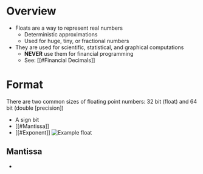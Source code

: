 # Overview
- Floats are a way to represent real numbers
	- Deterministic approximations
	- Used for huge, tiny, or fractional numbers
- They are used for scientific, statistical, and graphical computations
	- **NEVER** use them for financial programming
	- See: [[#Financial Decimals]]

# Format
There are two common sizes of floating point numbers: 32 bit (float) and 64 bit (double \[precision\])

- A sign bit
- [[#Mantissa]]
- [[#Exponent]]
![Example float](https://courses.physics.illinois.edu/cs357/sp2020/assets/img/figs/ieee_single.png)

## Mantissa
- 